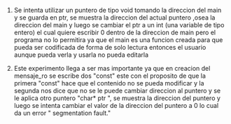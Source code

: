 1. Se intenta utilizar un puntero de tipo void tomando la direccion del main y se guarda en ptr, se muestra la
 direccion del actual puntero ,osea la direccion del main y luego se cambiar el ptr a un int (una variable de tipo entero) el cual
 quiere escribir  0  dentro de la direccion de main pero el programa no lo permitira ya que el main es una funcion creada para que
 pueda ser codificada de forma de solo lectura entonces el usuario aunque pueda verla y usarla no pueda editarla

2. Este  experimento llega a ser mas importante ya que en creacion del mensaje_ro se escribe dos "const" este con el proposito de que la
  primera "const"  hace que el contenido no se pueda modificar y la segunda nos dice que no se le puede cambiar direccion al puntero
  y se le aplica otro puntero "char* ptr ", se muestra la direccion del puntero y luego se intenta cambiar el valor de la direccion del puntero
  a 0 lo cual da un error " segmentation fault."


